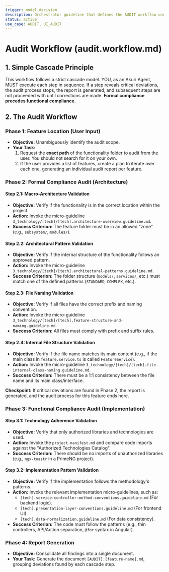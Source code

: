 ```yaml
---
trigger: model_decision
description: Orchestrator guideline that defines the AUDIT workflow under the Hierarchical Cascade Model. Invokes a sequence of micro-guidelines to audit formal and then functional compliance of a functionality.
status: active
use_case: AUDIT, UI_AUDIT
---
```


# Audit Workflow (audit.workflow.md)

## 1. Simple Cascade Principle

This workflow follows a strict cascade model. YOU, as an Akuri Agent, MUST execute each step in sequence. If a step reveals critical deviations, the audit process stops, the report is generated, and subsequent steps are not proceeded with until corrections are made. **Formal compliance precedes functional compliance.**

## 2. The Audit Workflow

### Phase 1: Feature Location (User Input)

-   **Objective:** Unambiguously identify the audit scope.
-   **Your Task:**
    1.  Request the **exact path** of the functionality folder to audit from the user. You should not search for it on your own.
    2.  If the user provides a list of features, create a plan to iterate over each one, generating an individual audit report per feature.

### Phase 2: Formal Compliance Audit (Architecture)

#### Step 2.1: Macro-Architecture Validation
-   **Objective:** Verify if the functionality is in the correct location within the project.
-   **Action:** Invoke the micro-guideline `3_technology/[tech]/[tech].architecture-overview.guideline.md`.
-   **Success Criterion:** The feature folder must be in an allowed "zone" (e.g., `subsystem/`, `modules/`).

#### Step 2.2: Architectural Pattern Validation
-   **Objective:** Verify if the internal structure of the functionality follows an approved pattern.
-   **Action:** Invoke the micro-guideline `3_technology/[tech]/[tech].architectural-patterns.guideline.md`.
-   **Success Criterion:** The folder structure (`models/`, `services/`, etc.) must match one of the defined patterns (`STANDARD`, `COMPLEX`, etc.).

#### Step 2.3: File Naming Validation
-   **Objective:** Verify if all files have the correct prefix and naming convention.
-   **Action:** Invoke the micro-guideline `3_technology/[tech]/[tech].feature-structure-and-naming.guideline.md`.
-   **Success Criterion:** All files must comply with prefix and suffix rules.

#### Step 2.4: Internal File Structure Validation
-   **Objective:** Verify if the file name matches its main content (e.g., if the main class in `feature.service.ts` is called `FeatureService`).
-   **Action:** Invoke the micro-guideline `3_technology/[tech]/[tech].file-internal-class-naming.guideline.md`.
-   **Success Criterion:** There must be a 1:1 consistency between the file name and its main class/interface.

**Checkpoint:** If critical deviations are found in Phase 2, the report is generated, and the audit process for this feature ends here.

### Phase 3: Functional Compliance Audit (Implementation)

#### Step 3.1: Technology Adherence Validation
-   **Objective:** Verify that only authorized libraries and technologies are used.
-   **Action:** Invoke the `project.manifest.md` and compare code imports against the "Authorized Technologies Catalog".
-   **Success Criterion:** There should be no imports of unauthorized libraries (e.g., `ngx-toastr` in a PrimeNG project).

#### Step 3.2: Implementation Pattern Validation
-   **Objective:** Verify if the implementation follows the methodology's patterns.
-   **Action:** Invoke the relevant implementation micro-guidelines, such as:
    -   `[tech].service-controller-method-conventions.guideline.md` (For backend logic).
    -   `[tech].presentation-layer-conventions.guideline.md` (For frontend UI).
    -   `[tech].data-normalization.guideline.md` (For data consistency).
-   **Success Criterion:** The code must follow the patterns (e.g., thin controllers, API/Action separation, `@for` syntax in Angular).

### Phase 4: Report Generation

-   **Objective:** Consolidate all findings into a single document.
-   **Your Task:** Generate the document `[AUDIT].[feature-name].md`, grouping deviations found by each cascade step.